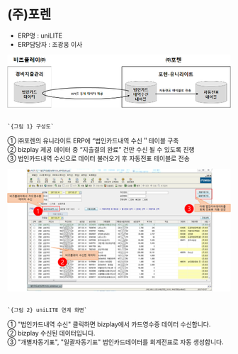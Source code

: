 # \(주\)포렌

 - ERP명 : uniLITE  
 - ERP담당자 : 조광웅 이사

![](../../../../.gitbook/assets/image%20%28192%29.png)

                                                                          `{그림 1} 구성도`

   ① ㈜포렌의 유니라이트 ERP에 “법인카드내역 수신＂테이블 구축  
   ② bizplay 제공 데이터 중 “지출결의 완료” 건만 수신 될 수 있도록 진행  
   ③ 법인카드내역 수신으로 데이터 불러오기 후 자동전표 테이블로 전송

![](../../../../.gitbook/assets/image%20%2820%29.png)

                                                                       `{그림 2} uniLITE 연계 화면`

   ① "법인카드내역 수신" 클릭하면 bizplay에서 카드영수증 데이터 수신합니다.  
   ② bizplay 수신된 데이터입니다.  
   ③ "개별자동기표", "일괄자동기표" 법인카드데이터를 회계전표로 자동 생성합니다.

